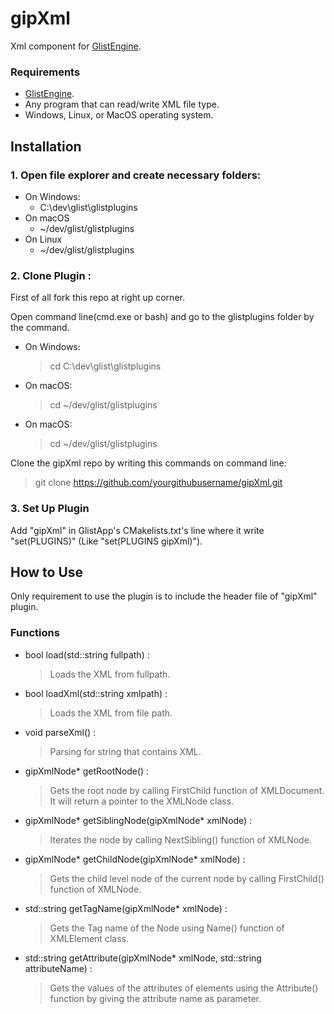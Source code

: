 # gipXml
Xml component for [GlistEngine](https://github.com/GlistEngine/GlistEngine).
### Requirements
- [GlistEngine](https://github.com/GlistEngine/GlistEngine).
- Any program that can read/write XML file type.
- Windows, Linux, or MacOS operating system.

## Installation
### 1. Open file explorer and create necessary folders:
- On Windows:
  - C:\dev\glist\glistplugins
- On macOS
  - ~/dev/glist/glistplugins
- On Linux
  - ~/dev/glist/glistplugins
### 2. Clone Plugin :
 First of all fork this repo at right up corner.  
   
Open command line(cmd.exe or bash) and go to the glistplugins folder by the command.
- On Windows:
  > cd C:\dev\glist\glistplugins
- On macOS:
  > cd ~/dev/glist/glistplugins
- On macOS:
  > cd ~/dev/glist/glistplugins
  
 Clone the gipXml repo by writing this commands on command line:
 > git clone https://github.com/yourgithubusername/gipXml.git

### 3. Set Up Plugin
 Add "gipXml" in GlistApp's CMakelists.txt's line where it write "set(PLUGINS)" (Like "set(PLUGINS gipXml)").
## How to Use
Only requirement to use the plugin is to include the header file of "gipXml" plugin.
### Functions
- bool load(std::string fullpath) :
  > Loads the XML from fullpath.
- bool loadXml(std::string xmlpath) :
  > Loads the XML from file path.
- void parseXml() :
  > Parsing for string that contains XML.
- gipXmlNode* getRootNode() :
  > Gets the root node by calling FirstChild function of XMLDocument. It will return a pointer to the XMLNode class.
- gipXmlNode* getSiblingNode(gipXmlNode* xmlNode) :
  > Iterates the node by calling NextSibling() function of XMLNode.
- gipXmlNode* getChildNode(gipXmlNode* xmlNode) :
  > Gets the child level node of the current node by calling FirstChild() function of XMLNode.
- std::string getTagName(gipXmlNode* xmlNode) :
  > Gets the Tag name of the Node using Name() function of XMLElement class.
- std::string getAttribute(gipXmlNode* xmlNode, std::string attributeName) :
  > Gets the values of the attributes of elements using the Attribute() function by giving the attribute name as parameter.
